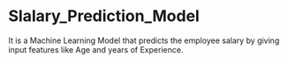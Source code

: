 # Slalary_Prediction_Model
It is a Machine Learning Model that predicts the employee salary by giving input features like Age and years of Experience.
